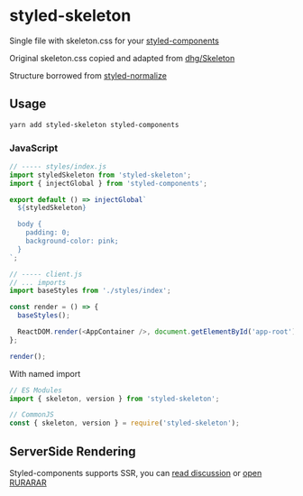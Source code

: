 # styled-skeleton

Single file with skeleton.css for your [styled-components](https://styled-components.com/)

Original skeleton.css copied and adapted from [dhg/Skeleton](https://github.com/dhg/skeleton)

Structure borrowed from [styled-normalize](https://github.com/sergeysova/styled-normalize)


## Usage

```bash
yarn add styled-skeleton styled-components
```

### JavaScript

```javascript
// ----- styles/index.js
import styledSkeleton from 'styled-skeleton';
import { injectGlobal } from 'styled-components';

export default () => injectGlobal`
  ${styledSkeleton}

  body {
    padding: 0;
    background-color: pink;
  }
`;

// ----- client.js
// ... imports
import baseStyles from './styles/index';

const render = () => {
  baseStyles();

  ReactDOM.render(<AppContainer />, document.getElementById('app-root'));
};

render();
```

With named import

```js
// ES Modules
import { skeleton, version } from 'styled-skeleton';

// CommonJS
const { skeleton, version } = require('styled-skeleton');
```

## ServerSide Rendering

Styled-components supports SSR, you can [read discussion](https://github.com/styled-components/styled-components/issues/386) or [open RURARAR](https://github.com/lestad/rurarar/)
